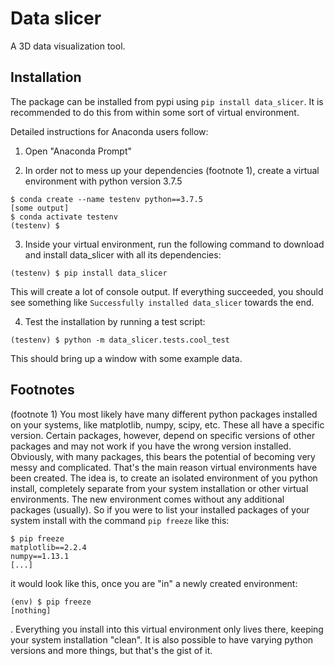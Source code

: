# Data slicer

A 3D data visualization tool.


## Installation

The package can be installed from pypi using `pip install data_slicer`.
It is recommended to do this from within some sort of virtual environment.

Detailed instructions for Anaconda users follow:

1) Open "Anaconda Prompt" 

2) In order not to mess up your dependencies (footnote 1), create a virtual 
environment with python version 3.7.5
```
$ conda create --name testenv python==3.7.5
[some output]
$ conda activate testenv
(testenv) $
```

3) Inside your virtual environment, run the following command to download and 
install data_slicer with all its dependencies:
```
(testenv) $ pip install data_slicer
```
This will create a lot of console output. If everything succeeded, you should 
see something like `Successfully installed data_slicer` towards the end.

4) Test the installation by running a test script:
```
(testenv) $ python -m data_slicer.tests.cool_test
```
This should bring up a window with some example data.


## Footnotes

(footnote 1) You most likely have many different python packages installed on 
your systems, like matplotlib, numpy, scipy, etc. These all have a specific 
version. Certain packages, however, depend on specific versions of other 
packages and may not work if you have the wrong version installed. Obviously, 
with many packages, this bears the potential of becoming very messy and 
complicated. That's the main reason virtual environments have been created. 
The idea is, to create an isolated environment of you python install, 
completely separate from your system installation or other virtual 
environments. The new environment comes without any additional packages 
(usually). So if you were to list your installed packages of your system 
install with the command `pip freeze` like this:
```
$ pip freeze
matplotlib==2.2.4
numpy==1.13.1
[...]
```
it would look like this, once you are "in" a newly created environment:
```
(env) $ pip freeze
[nothing]
```
.
Everything you install into this virtual environment only lives there, 
keeping your system installation "clean".
It is also possible to have varying python versions and more things, but 
that's the gist of it.


